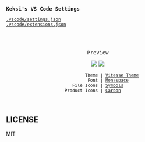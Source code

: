 <samp><b>Keksi's VS Code Settings</b></samp>

[`.vscode/settings.json`](./.vscode/settings.json)<br>
[`.vscode/extensions.json`](./.vscode/extensions.json)<br>

<br>
<br>
<p align="center"><samp>Preview</samp></p>

<p align="center">
<img src="https://github.com/user-attachments/assets/a31159f9-50df-4069-8283-4056178288a6">
<img src="https://github.com/user-attachments/assets/96f5d20e-95f6-47bd-96d6-98b31b581dfa">
</p>

<p align="center">
<sub><samp>&nbsp;&nbsp;&nbsp;&nbsp;&nbsp;&nbsp;&nbsp;&nbsp;&nbsp;&nbsp;&nbsp;Theme | <a href="https://github.com/antfu/vscode-theme-vitesse">Vitesse Theme</a><br>
&nbsp;&nbsp;&nbsp;&nbsp;&nbsp;&nbsp;&nbsp;&nbsp;Font | <a href="https://monaspace.githubnext.com/">Monaspace</a><br>
File Icons | <a href="https://marketplace.visualstudio.com/items?itemName=miguelsolorio.symbols">Symbols</a><br>
&nbsp;&nbsp;Product Icons | <a href="https://github.com/antfu/vscode-icons-carbon">Carbon</a>&nbsp;&nbsp;&nbsp;&nbsp;&nbsp;&nbsp;</samp></sub>
</p>

<br>

## LICENSE

MIT
